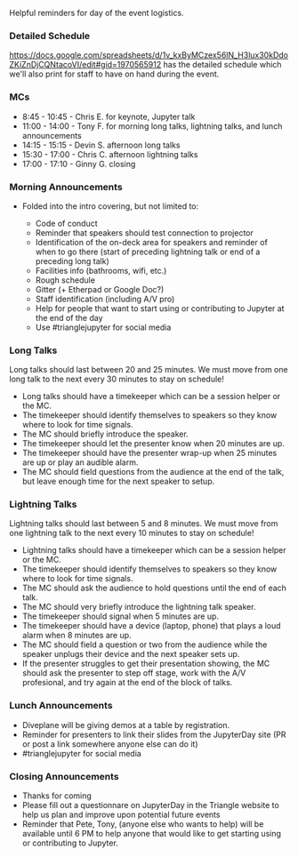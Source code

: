 Helpful reminders for day of the event logistics.

### Detailed Schedule

https://docs.google.com/spreadsheets/d/1v_kxByMCzex56lN_H3lux30kDdoZKiZnDjCQNtacoVI/edit#gid=1970565912 has the detailed schedule which we'll also print for staff to have on hand during the event.

### MCs

* 8:45 - 10:45 - Chris E. for keynote, Jupyter talk
* 11:00 - 14:00 - Tony F. for morning long talks, lightning talks, and lunch announcements
* 14:15 - 15:15 - Devin S. afternoon long talks
* 15:30 - 17:00 - Chris C. afternoon lightning talks
* 17:00 - 17:10 - Ginny G. closing

### Morning Announcements

* Folded into the intro covering, but not limited to:

  * Code of conduct
  * Reminder that speakers should test connection to projector
  * Identification of the on-deck area for speakers and reminder of when to go there (start of preceding lightning talk or end of a preceding long talk)
  * Facilities info (bathrooms, wifi, etc.)
  * Rough schedule
  * Gitter (+ Etherpad or Google Doc?)
  * Staff identification (including A/V pro)
  * Help for people that want to start using or contributing to Jupyter at the end of the day
  * Use #trianglejupyter for social media

### Long Talks

Long talks should last between 20 and 25 minutes. We must move from one long talk to the next every 30 minutes to stay on schedule!

* Long talks should have a timekeeper which can be a session helper or the MC.
* The timekeeper should identify themselves to speakers so they know where to look for time signals.
* The MC should briefly introduce the speaker.
* The timekeeper should let the presenter know when 20 minutes are up.
* The timekeeper should have the presenter wrap-up when 25 minutes are up or play an audible alarm.
* The MC should field questions from the audience at the end of the talk, but leave enough time for the next speaker to setup.

### Lightning Talks

Lightning talks should last between 5 and 8 minutes. We must move from one lightning talk to the next every 10 minutes to stay on schedule!

* Lightning talks should have a timekeeper which can be a session helper or the MC.
* The timekeeper should identify themselves to speakers so they know where to look for time signals.
* The MC should ask the audience to hold questions until the end of each talk.
* The MC should very briefly introduce the lightning talk speaker.
* The timekeeper should signal when 5 minutes are up.
* The timekeeper should have a device (laptop, phone) that plays a loud alarm when 8 minutes are up.
* The MC should field a question or two from the audience while the speaker unplugs their device and the next speaker sets up.
* If the presenter struggles to get their presentation showing, the MC should ask the presenter to step off stage, work with the A/V profesional, and try again at the end of the block of talks.

### Lunch Announcements

* Diveplane will be giving demos at a table by registration.
* Reminder for presenters to link their slides from the JupyterDay site (PR or post a link somewhere anyone else can do it)
* #trianglejupyter for social media

### Closing Announcements

* Thanks for coming
* Please fill out a questionnare on JupyterDay in the Triangle website to help us plan and improve upon potential future events
* Reminder that Pete, Tony, (anyone else who wants to help) will be available until 6 PM to help anyone that would like to get starting using or contributing to Jupyter.
